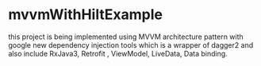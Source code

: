 # mvvmWithHiltExample
this project is being implemented using MVVM architecture pattern with google new dependency injection tools which is a wrapper of dagger2 and also include RxJava3, Retrofit , ViewModel, LiveData, Data binding.
